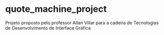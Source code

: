 # quote_machine_project
Projeto proposto pelo professor Allan Villar para a cadeira de Tecnologias de Desenvolvimento de Interface Gráfica
